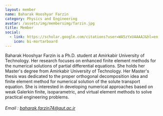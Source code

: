```yaml
---
layout: member
name: Baharak Hooshyar Farzin
category: Physics and Engineering
avatar: /assets/img/membersimg/farzin.jpg
title: Member
social:
  - link: https://scholar.google.com/citations?user=WA5zYxUAAAAJ&hl=en
    icon: bi-mortarboard
---
```


Baharak Hooshyar Farzin is a Ph.D. student at Amirkabir University of Technology. Her research focuses on enhanced finite element methods for the numerical solutions of partial differential equations. She holds her Master's degree from Amirkabir University of Technology. Her Master's thesis was dedicated to the proper orthogonal decomposition idea and finite element method for numerical solution of the solute transport equation. She is interested in developing numerical approaches based on weak Galerkin finite, isoparametric, and virtual element methods to solve practical engineering problems.

###### Email : baharak.farzin74@aut.ac.ir
